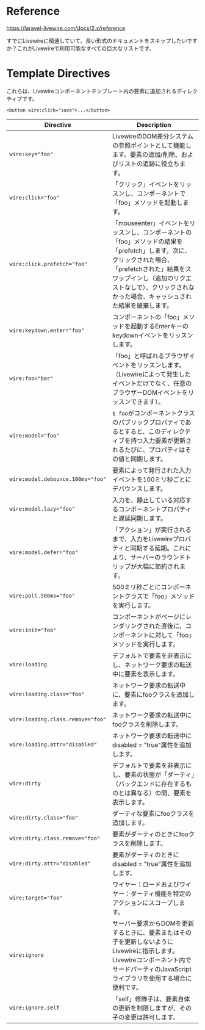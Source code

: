 # Reference

https://laravel-livewire.com/docs/2.x/reference



すでにLivewireに精通していて、長い形式のドキュメントをスキップしたいですか？これがLivewireで利用可能なすべての巨大なリストです。

# Template Directives

これらは、Livewireコンポーネントテンプレート内の要素に追加されるディレクティブです。

```php+HTML
<button wire:click="save">...</button>
```



| Directive                         | Description                                                  |
| --------------------------------- | ------------------------------------------------------------ |
| `wire:key="foo"`                  | LivewireのDOM差分システムの参照ポイントとして機能します。要素の追加/削除、およびリストの追跡に役立ちます。 |
| `wire:click="foo"`                | 「クリック」イベントをリッスンし、コンポーネントで「foo」メソッドを起動します。 |
| `wire:click.prefetch="foo"`       | 「mouseenter」イベントをリッスンし、コンポーネントの「foo」メソッドの結果を「prefetch」します。次に、クリックされた場合、「prefetchされた」結果をスワップインし（追加のリクエストなしで）、クリックされなかった場合、キャッシュされた結果を破棄します。 |
| `wire:keydown.enter="foo"`        | コンポーネントの「foo」メソッドを起動するEnterキーのkeydownイベントをリッスンします。 |
| `wire:foo="bar"`                  | 「foo」と呼ばれるブラウザイベントをリッスンします。 （Livewireによって発生したイベントだけでなく、任意のブラウザーDOMイベントをリッスンできます）。 |
| `wire:model="foo"`                | `$ foo`がコンポーネントクラスのパブリックプロパティであるとすると、このディレクティブを持つ入力要素が更新されるたびに、プロパティはその値と同期します。 |
| `wire:model.debounce.100ms="foo"` | 要素によって発行された入力イベントを100ミリ秒ごとにデバウンスします。 |
| `wire:model.lazy="foo"`           | 入力を、静止している対応するコンポーネントプロパティと遅延同期します。 |
| `wire:model.defer="foo"`          | 「アクション」が実行されるまで、入力をLivewireプロパティと同期する延期。これにより、サーバーのラウンドトリップが大幅に節約されます。 |
| `wire:poll.500ms="foo"`           | 500ミリ秒ごとにコンポーネントクラスで「foo」メソッドを実行します。 |
| `wire:init="foo"`                 | コンポーネントがページにレンダリングされた直後に、コンポーネントに対して「foo」メソッドを実行します。 |
| `wire:loading`                    | デフォルトで要素を非表示にし、ネットワーク要求の転送中に要素を表示します。 |
| `wire:loading.class="foo"`        | ネットワーク要求の転送中に、要素にfooクラスを追加します。    |
| `wire:loading.class.remove="foo"` | ネットワーク要求の転送中にfooクラスを削除します。            |
| `wire:loading.attr="disabled"`    | ネットワーク要求の転送中にdisabled = "true"属性を追加します。 |
| `wire:dirty`                      | デフォルトで要素を非表示にし、要素の状態が「ダーティ」（バックエンドに存在するものとは異なる）の間、要素を表示します。 |
| `wire:dirty.class="foo"`          | ダーティな要素にfooクラスを追加します。                      |
| `wire:dirty.class.remove="foo"`   | 要素がダーティのときにfooクラスを削除します。                |
| `wire:dirty.attr="disabled"`      | 要素がダーティのときにdisabled = "true"属性を追加します。    |
| `wire:target="foo"`               | ワイヤー：ロードおよびワイヤー：ダーティ機能を特定のアクションにスコープします。 |
| `wire:ignore`                     | サーバー要求からDOMを更新するときに、要素またはその子を更新しないようにLivewireに指示します。 Livewireコンポーネント内でサードパーティのJavaScriptライブラリを使用する場合に便利です。 |
| `wire:ignore.self`                | 「self」修飾子は、要素自体の更新を制限しますが、その子の変更は許可します。 |
